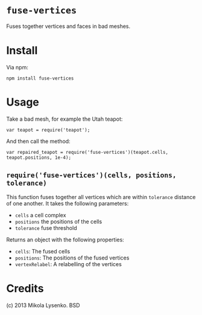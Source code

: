`fuse-vertices`
===============
Fuses together vertices and faces in bad meshes.

Install
=======
Via npm:

    npm install fuse-vertices
    
Usage
=====
Take a bad mesh, for example the Utah teapot:

    var teapot = require('teapot');

And then call the method:

    var repaired_teapot = require('fuse-vertices')(teapot.cells, teapot.positions, 1e-4);


`require('fuse-vertices')(cells, positions, tolerance)`
-------------------------------------------------------
This function fuses together all vertices which are within `tolerance` distance of one another.  It takes the following parameters:

* `cells` a cell complex
* `positions` the positions of the cells
* `tolerance` fuse threshold

Returns an object with the following properties:

* `cells`: The fused cells
* `positions`: The positions of the fused vertices
* `vertexRelabel`: A relabelling of the vertices

Credits
=======
(c) 2013 Mikola Lysenko. BSD
